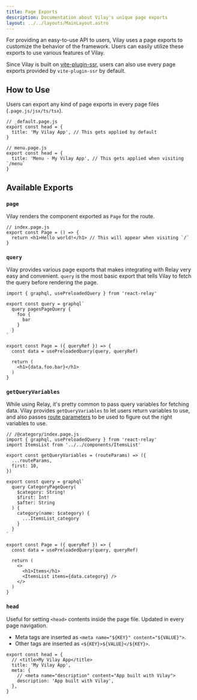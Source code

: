```yaml
---
title: Page Exports
description: Documentation about Vilay's unique page exports
layout: ../../layouts/MainLayout.astro
---
```


For providing an easy-to-use API to users, Vilay uses a page exports to customize the behavior of the framework.
Users can easily utilize these exports to use various features of Vilay.

Since Vilay is built on [vite-plugin-ssr](https://vite-plugin-ssr.com), users can also use every page exports provided by `vite-plugin-ssr` by default.

## How to Use

Users can export any kind of page exports in every page files (`.page.js/jsx/ts/tsx`).

```tsx
// _default.page.js
export const head = {
  title: 'My Vilay App', // This gets applied by default
}

// menu.page.js
export const head = {
  title: 'Menu - My Vilay App', // This gets applied when visiting `/menu`
}
```

## Available Exports

### `page`

Vilay renders the component exported as `Page` for the route.

```tsx
// index.page.js
export const Page = () => {
  return <h1>Hello world!</h1> // This will appear when visiting `/`
}
```

### `query`

Vilay provides various page exports that makes integrating with Relay very easy and convenient.
`query` is the most basic export that tells Vilay to fetch the query before rendering the page.

```tsx
import { graphql, usePreloadedQuery } from 'react-relay'

export const query = graphql`
  query pagesPageQuery {
    foo {
      bar
    }
  }
`

export const Page = ({ queryRef }) => {
  const data = usePreloadedQuery(query, queryRef)

  return (
    <h1>{data.foo.bar}</h1>
  )
}
```

### `getQueryVariables`

While using Relay, it's pretty common to pass query variables for fetching data.
Vilay provides `getQueryVariables` to let users return variables to use, and also passes [route parameters](https://vite-plugin-ssr.com/filesystem-routing) to be used to figure out the right variables to use.

```tsx
// /@category/index.page.js
import { graphql, usePreloadedQuery } from 'react-relay'
import ItemsList from '../../components/ItemsList'

export const getQueryVariables = (routeParams) => ({
  ...routeParams,
  first: 10,
})

export const query = graphql`
  query CategoryPageQuery(
    $category: String!
    $first: Int!
    $after: String
  ) {
    category(name: $category) {
      ...ItemsList_category
    }
  }
`

export const Page = ({ queryRef }) => {
  const data = usePreloadedQuery(query, queryRef)

  return (
    <>
      <h1>Items</h1>
      <ItemsList items={data.category} />
    </>
  )
}
```

### `head`

Useful for setting `<head>` contents inside the page file. Updated in every page navigation.

- Meta tags are inserted as `<meta name="${KEY}" content="${VALUE}">`.
- Other tags are inserted as `<${KEY}>${VALUE}</${KEY}>`.

```tsx
export const head = {
  // <title>My Vilay App</title>
  title: 'My Vilay App',
  meta: {
    // <meta name="description" content="App built with Vilay">
    description: 'App built with Vilay',
  },
}
```
